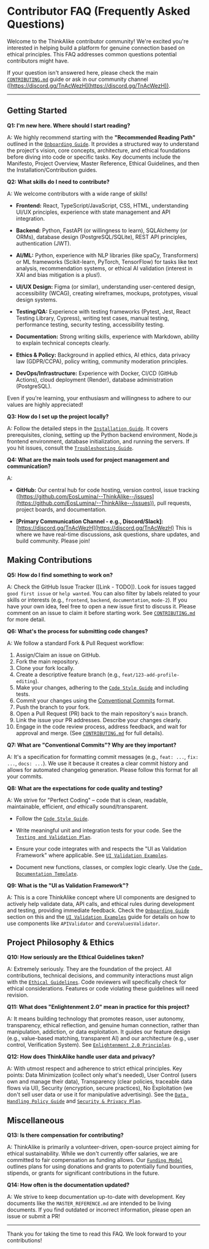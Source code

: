 # Contributor FAQ (Frequently Asked Questions)

Welcome to the ThinkAlike contributor community! We're excited you're interested in helping build a platform for genuine connection based on ethical principles. This FAQ addresses common questions potential contributors might have.

If your question isn't answered here, please check the main [`CONTRIBUTING.md`](../core/contributing.md) guide or ask in our community channel ([https://discord.gg/TnAcWezH](https://discord.gg/TnAcWezH)).

---

## Getting Started

**Q1: I'm new here. Where should I start reading?**

A: We highly recommend starting with the **"Recommended Reading Path"** outlined in the [`Onboarding Guide`](../core/onboarding_guide.md). It provides a structured way to understand the project's vision, core concepts, architecture, and ethical foundations before diving into code or specific tasks. Key documents include the Manifesto, Project Overview, Master Reference, Ethical Guidelines, and then the Installation/Contribution guides.

**Q2: What skills do I need to contribute?**

A: We welcome contributors with a wide range of skills!

* **Frontend:** React, TypeScript/JavaScript, CSS, HTML, understanding UI/UX principles, experience with state management and API integration.

* **Backend:** Python, FastAPI (or willingness to learn), SQLAlchemy (or ORMs), database design (PostgreSQL/SQLite), REST API principles, authentication (JWT).

* **AI/ML:** Python, experience with NLP libraries (like spaCy, Transformers) or ML frameworks (Scikit-learn, PyTorch, TensorFlow) for tasks like text analysis, recommendation systems, or ethical AI validation (interest in XAI and bias mitigation is a plus!).

* **UI/UX Design:** Figma (or similar), understanding user-centered design, accessibility (WCAG), creating wireframes, mockups, prototypes, visual design systems.

* **Testing/QA:** Experience with testing frameworks (Pytest, Jest, React Testing Library, Cypress), writing test cases, manual testing, performance testing, security testing, accessibility testing.

* **Documentation:** Strong writing skills, experience with Markdown, ability to explain technical concepts clearly.

* **Ethics & Policy:** Background in applied ethics, AI ethics, data privacy law (GDPR/CCPA), policy writing, community moderation principles.

* **DevOps/Infrastructure:** Experience with Docker, CI/CD (GitHub Actions), cloud deployment (Render), database administration (PostgreSQL).

Even if you're learning, your enthusiasm and willingness to adhere to our values are highly appreciated!

**Q3: How do I set up the project locally?**

A: Follow the detailed steps in the [`Installation Guide`](../core/installation.md). It covers prerequisites, cloning, setting up the Python backend environment, Node.js frontend environment, database initialization, and running the servers. If you hit issues, consult the [`Troubleshooting Guide`](../architecture/deployment_troubleshooting.md).

**Q4: What are the main tools used for project management and communication?**

A:

* **GitHub:** Our central hub for code hosting, version control, issue tracking ([https://github.com/EosLumina/--ThinkAlike--/issues](https://github.com/EosLumina/--ThinkAlike--/issues)), pull requests, project boards, and documentation.

* **[Primary Communication Channel - e.g., Discord/Slack]:** [https://discord.gg/TnAcWezH](https://discord.gg/TnAcWezH) This is where we have real-time discussions, ask questions, share updates, and build community. Please join!

## Making Contributions

**Q5: How do I find something to work on?**

A: Check the GitHub Issue Tracker ([Link - TODO]). Look for issues tagged `good first issue` or `help wanted`. You can also filter by labels related to your skills or interests (e.g., `frontend`, `backend`, `documentation`, `mode-2`). If you have your own idea, feel free to open a new issue first to discuss it. Please comment on an issue to claim it before starting work. See [`CONTRIBUTING.md`](../core/contributing.md) for more detail.

**Q6: What's the process for submitting code changes?**

A: We follow a standard Fork & Pull Request workflow:

1. Assign/Claim an issue on GitHub.
2. Fork the main repository.
3. Clone your fork locally.
4. Create a descriptive feature branch (e.g., `feat/123-add-profile-editing`).
5. Make your changes, adhering to the [`Code Style Guide`](./developer_guides/code_style_guide.md) and including tests.
6. Commit your changes using the [Conventional Commits](https://www.conventionalcommits.org/) format.
7. Push the branch to your fork.
8. Open a Pull Request (PR) back to the main repository's `main` branch.
9. Link the issue your PR addresses. Describe your changes clearly.
10. Engage in the code review process, address feedback, and wait for approval and merge.
(See [`CONTRIBUTING.md`](../core/contributing.md) for full details).

**Q7: What are "Conventional Commits"? Why are they important?**

A: It's a specification for formatting commit messages (e.g., `feat: ...`, `fix: ...`, `docs: ...`). We use it because it creates a clear commit history and allows for automated changelog generation. Please follow this format for all your commits.

**Q8: What are the expectations for code quality and testing?**

A: We strive for "Perfect Coding" – code that is clean, readable, maintainable, efficient, *and* ethically sound/transparent.

* Follow the [`Code Style Guide`](./developer_guides/code_style_guide.md).

* Write meaningful unit and integration tests for your code. See the [`Testing and Validation Plan`](./developer_guides/testing_and_validation_plan.md).

* Ensure your code integrates with and respects the "UI as Validation Framework" where applicable. See [`UI Validation Examples`](./developer_guides/ui_validation_examples.md).

* Document new functions, classes, or complex logic clearly. Use the [`Code Documentation Template`](../templates/code_documentation_template.md).

**Q9: What is the "UI as Validation Framework"?**

A: This is a core ThinkAlike concept where UI components are designed to actively help validate data, API calls, and ethical rules during development and testing, providing immediate feedback. Check the [`Onboarding Guide`](../core/onboarding_guide.md) section on this and the [`UI Validation Examples`](./developer_guides/ui_validation_examples.md) guide for details on how to use components like `APIValidator` and `CoreValuesValidator`.

## Project Philosophy & Ethics

**Q10: How seriously are the Ethical Guidelines taken?**

A: Extremely seriously. They are the foundation of the project. All contributions, technical decisions, and community interactions must align with the [`Ethical Guidelines`](../core/ethics/ethical_guidelines.md). Code reviewers will specifically check for ethical considerations. Features or code violating these guidelines will need revision.

**Q11: What does "Enlightenment 2.0" mean in practice for this project?**

A: It means building technology that promotes reason, user autonomy, transparency, ethical reflection, and genuine human connection, rather than manipulation, addiction, or data exploitation. It guides our feature design (e.g., value-based matching, transparent AI) and our architecture (e.g., user control, Verification System). See [`Enlightenment 2.0 Principles`](../core/enlightenment_2_0/ENLIGHTENMENT_2_0_PRINCIPLES.md).

**Q12: How does ThinkAlike handle user data and privacy?**

A: With utmost respect and adherence to strict ethical principles. Key points: Data Minimization (collect only what's needed), User Control (users own and manage their data), Transparency (clear policies, traceable data flows via UI), Security (encryption, secure practices), No Exploitation (we don't sell user data or use it for manipulative advertising). See the [`Data Handling Policy Guide`](./developer_guides/data_handling_policy_guide.md) and [`Security & Privacy Plan`](../architecture/security/security_and_privacy_plan.md).

## Miscellaneous

**Q13: Is there compensation for contributing?**

A: ThinkAlike is primarily a volunteer-driven, open-source project aiming for ethical sustainability. While we don't currently offer salaries, we are committed to fair compensation as funding allows. Our [`Funding Model`](../core/funding_model.md) outlines plans for using donations and grants to potentially fund bounties, stipends, or grants for significant contributions in the future.

**Q14: How often is the documentation updated?**

A: We strive to keep documentation up-to-date with development. Key documents like the `MASTER_REFERENCE.md` are intended to be living documents. If you find outdated or incorrect information, please open an issue or submit a PR!

---

Thank you for taking the time to read this FAQ. We look forward to your contributions!
